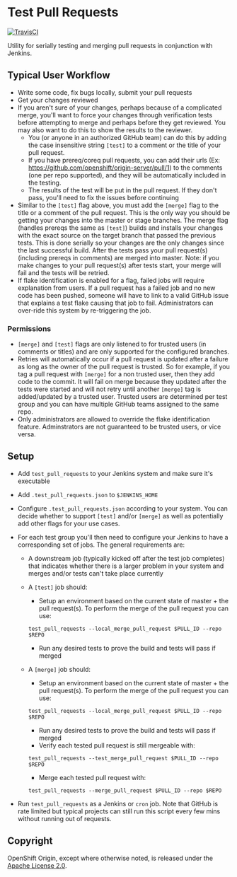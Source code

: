 Test Pull Requests
==================

[![TravisCI](https://travis-ci.org/openshift/test-pull-requests.svg?branch=master)](https://travis-ci.org/openshift/test-pull-requests)

Utility for serially testing and merging pull requests in conjunction with Jenkins.

## Typical User Workflow
 * Write some code, fix bugs locally, submit your pull requests
 * Get your changes reviewed
 * If you aren't sure of your changes, perhaps because of a complicated merge, you'll want to force your changes through verification tests before attempting to merge and perhaps before they get reviewed.  You may also want to do this to show the results to the reviewer.
   * You (or anyone in an authorized GitHub team) can do this by adding the case insensitive string `[test]` to a comment or the title of your pull request.
   * If you have prereq/coreq pull requests, you can add their urls (Ex: ​https://github.com/openshift/origin-server/pull/1) to the comments (one per repo supported), and they will be automatically included in the testing.
   * The results of the test will be put in the pull request. If they don't pass, you'll need to fix the issues before continuing
 * Similar to the `[test]` flag above, you must add the `[merge]` flag to the title or a comment of the pull request.  This is the only way you should be getting your changes into the master or stage branches.  The merge flag (handles prereqs the same as `[test]`) builds and installs your changes with the exact source on the target branch that passed the previous tests. This is done serially so your changes are the only changes since the last successful build. After the tests pass your pull request(s) (including prereqs in comments) are merged into master. Note: if you make changes to your pull request(s) after tests start, your merge will fail and the tests will be retried.
 * If flake identification is enabled for a flag, failed jobs will require explanation from users. If a pull request has a failed job and no new code has been pushed, someone will have to link to a valid GitHub issue that explains a test flake causing that job to fail. Administrators can over-ride this system by re-triggering the job.

### Permissions
 * `[merge]` and `[test]` flags are only listened to for trusted users (in comments or titles) and are only supported for the configured branches.
 * Retries will automatically occur if a pull request is updated after a failure as long as the owner of the pull request is trusted.  So for example, if you tag a pull request with `[merge]` for a non trusted user, then they add code to the commit. It will fail on merge because they updated after the tests were started and will not retry until another `[merge]` tag is added/updated by a trusted user.  Trusted users are determined per test group and you can have multiple GitHub teams assigned to the same repo.
 * Only administrators are allowed to override the flake identification feature. Adminstrators are not guaranteed to be trusted users, or vice versa.


## Setup
 * Add `test_pull_requests` to your Jenkins system and make sure it's executable
 * Add `.test_pull_requests.json` to `$JENKINS_HOME`
 * Configure `.test_pull_requests.json` according to your system.  You can decide whether to support `[test]` and/or `[merge]` as well as potentially add other flags for your use cases.
 * For each test group you'll then need to configure your Jenkins to have a corresponding set of jobs.  The general requirements are:
   * A downstream job (typically kicked off after the test job completes) that indicates whether there is a larger problem in your system and merges and/or tests can't take place currently
   * A `[test]` job should:
     * Setup an environment based on the current state of master + the pull request(s).  To perform the merge of the pull request you can use:
      ```
      test_pull_requests --local_merge_pull_request $PULL_ID --repo $REPO
      ```

     * Run any desired tests to prove the build and tests will pass if merged
   * A `[merge]` job should:
     * Setup an environment based on the current state of master + the pull request(s).  To perform the merge of the pull request you can use:
      ```
      test_pull_requests --local_merge_pull_request $PULL_ID --repo $REPO
      ```

     * Run any desired tests to prove the build and tests will pass if merged
     * Verify each tested pull request is still mergeable with:
      ```
      test_pull_requests --test_merge_pull_request $PULL_ID --repo $REPO
      ```

     * Merge each tested pull request with:
      ```
      test_pull_requests --merge_pull_request $PULL_ID --repo $REPO
      ```

 * Run `test_pull_requests` as a Jenkins or `cron` job.  Note that GitHub is rate limited but typical projects can still run this script every few mins without running out of requests.

Copyright
----------------------

OpenShift Origin, except where otherwise noted, is released under the
[Apache License 2.0](http://www.apache.org/licenses/LICENSE-2.0.html).
